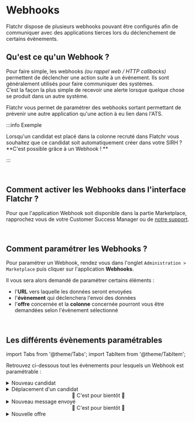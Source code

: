 # Webhooks

Flatchr dispose de plusieurs webhooks pouvant être configurés afin de communiquer avec des applications tierces lors du déclenchement de certains évènements.

## Qu'est ce qu'un Webhook ? 

Pour faire simple, les webhooks *(ou rappel web / HTTP callbacks)* permettent de déclencher une action suite à un événement. Ils sont généralement utilisés pour faire communiquer des systèmes.  
C’est la façon la plus simple de recevoir une alerte lorsque quelque chose se produit dans un autre système.  

Flatchr vous permet de paramétrer des webhooks sortant permettant de prévenir une autre application qu'une action à eu lien dans l'ATS.


:::info Exemple

Lorsqu'un candidat est placé dans la colonne recruté dans Flatchr vous souhaitez que ce candidat soit automatiquement créer dans votre SIRH ?  
**C'est possible grâce à un Webhook ! **

:::

<br/>

## Comment activer les Webhooks dans l'interface Flatchr ? 

Pour que l'application Webhook soit disponible dans la partie Marketplace, rapprochez vous de votre Customer Success Manager ou de [notre support](mailto:support@flatchr.io).

<br/>

## Comment paramétrer les Webhooks ? 

Pour paramétrer un Webhook, rendez vous dans l'onglet `Administration > Marketplace` puis cliquer sur l'application **Webhooks**.  


Il vous sera alors demandé de paramétrer certains éléments : 
- l'**URL** vers laquelle les données seront envoyées 
- l'**évènement** qui déclenchera l'envoi des données
- l'**offre** concernée et la **colonne** concernée pourront vous être demandées selon l'évènement sélectionné


<br/>

## Les différents évènements paramétrables

import Tabs from '@theme/Tabs';
import TabItem from '@theme/TabItem';

Retrouvez ci-dessous tout les évènements pour lesquels un Webhook est paramétrable : 

<Tabs>
<TabItem value="Candidats" label="Candidats" default>
<details>
<summary>Nouveau candidat</summary>

Un Webhook peut être créé pour envoyer une requête lorsqu'un nouveau candidat est créé.

  <br/>

|Name|Type|Description|
|---|---|---|
data|[data](/docs/Schemas/data_new_applicant)|Objet contenant les données|
event|string|Evènement ayant déclenché l'envoi (ici : 'new_applicant')|
company_id|integer|Identifiant en clair de l'entreprise|

<details>
<summary>Exemple</summary>

```json
{
  data: {
    applicant: {
      candidate_id: 1648,
      vacancy_id: '0LEZBvp5WWnMoVmg',
      comment: '<p>Très bon candidat</p>',
      column_id: 'a4JL2lpEQKpwBXKe',
      updated_at: 1642168532,
      created_at: 1642168532,
      id: 'G6KzqPnNZ0n31m0l',
      score: 0,
      status: 1,
      comments: null,
      urls: null,
      external_id: null,
      view: false,
      anonym: false,
      duplicate: null,
      reason_id: null,
      column: [Object]
    },
    candidate: {
      firstname: 'Paul',
      lastname: 'Dubobateau',
      email: 'dubobateau@mail.com',
      urls: [Object],
      phone: '+33654342334',
      updated_at: 2022-01-14T13:55:31.919Z,
      created_at: 2022-01-14T13:55:31.919Z,
      id: 1648,
      status: 1,
      external_id: null,
      summary: null,
      contact_information: null,
      comments: null,
      user_id: null,
      consent: true
    },
    vacancy: {
      id: 1575,
      company_id: 'Vw67MknKj2dJ1203',
      title: 'Chirurgien',
      description: '<p>Lancé en 2015 par deux entrepreneurs, Flatchr est l'une des pépites de la RH Tech !</p>\n' +
        '<p>Concrètement, nous révolutionnons le recrutement avec le logiciel SaaS le plus simple et le plus puissant du marché.</p>\n' +
        "<p>Avec le digital, recruter est devenu beaucoup plus compliqué qu'avant. Flatchr centralise et simplifie le process pour rendre le recrutement aussi simple que réserver un taxi.</p>\n",
      experience: 1,
      salary: '0',
      status: 1,
      contract_type_id: 1,
      activity_id: 35,
      external_id: null,
      created_by: 'lVq5r6pYLD9AmMvP',
      created_at: 2021-10-11T12:29:16.187Z,
      updated_at: 2022-01-13T14:49:27.828Z,
      mission: '<p>Gerer les differentes intervetions pour les patients</p>',
      profile: "<p>Identifier la demande du patient et rechercher les informations complémentaires dans le dossier médical<br>Définir les orientations stratégiques d'une structure<br>Recenser les symptômes, les dysfonctionnements, cerner l'environnement de vie du patient et procéder à l'examen clinique<br>Déterminer les besoins thérapeutiques et réaliser les soins médicaux<br>Réaliser la prescription médicale, expliquer les modalités de traitement au patient et le conseiller sur l'hygiène de vie<br>Repérer les situations à risques (maltraitance, addiction, ...) et orienter le patient vers d'autres professionnels ou informer les services concernés (sociaux, judiciaires, ...)<br>Compléter les documents médico-administratifs (feuille de soins, déclaration de grossesse)<br>Actualiser le dossier médical du patient<br>Représenter une structure lors d'évènements (salons professionnels, ...)<br>Actualiser la documentation professionnelle et réglementaire<br>Participer à des groupes de travail</p>",
      channel_id: 10,
      metier_id: 122,
      daxtra_index: true,
      mensuality: 'y',
      reference: 'chirurgien-2022',
      published: false,
      semantic: false,
      slug: '0lezbvp5wwnmovmg-chirurgien',
      slug_mail: 'dn4y5z',
      driver_license: false,
      education_level_id: 1,
      start_date: null,
      end_date: null,
      apply_url: null,
      updated_by: null,
      language: 'fr_FR',
      meta_tags: null,
      meta_description: null,
      meta_title: null,
      options: null,
      remote: false,
      kanban: true,
      note: '<p></p>',
      currency: 'EUR',
      partial: false,
      handicap: false,
      questions: [],
      address: [Object]
    },
    column: 643,
    cv: null,
    user: {},
    message: 'Un nouveau candidat a postulé sur votre offre <b>Chirurgien</b>',
    applicant_id: 1860,
    candidate_id: 1648,
    column_id: 'a4JL2lpEQKpwBXKe',
    vacancy_id: '0LEZBvp5WWnMoVmg',
    company: { id: 'Vw67MknKj2dJ1203', name: 'Flatchr' }
  },
  event: 'new_applicant',
  company_id: 59
}
```
</details>
</details>
  <details>
  <summary> Déplacement d'un candidat </summary>
  Un Webhook peut être créé pour envoyer une requête lorsqu'un candidat est déplacé sur une colonne définie. On peut donc paramétrer le Webhook pour qu'il transfère les informations d'un candidat recruté à un ATS. 

  <br/>

|Name|Type|Description|
|---|---|---|
data|[data](/docs/Schemas/data_drag_applicant)|Objet contenant les données|
event|string|Evènement ayant déclenché l'envoi (ici : 'drag_applicant')|
company_id|integer|Identifiant en clair de l'entreprise|


<details>
<summary> Exemple </summary>

```json
{
  data: {
    user: {
      email: 'tom_bourgeois@gmail.com',
      status: 1,
      id: 240,
      firstname: 'Alexandre',
      lastname: 'Léon',
      phone: null,
      company: 'MetaFM',
      language: 'fr_FR',
      last_login: 2022-01-13T15:12:14.899Z,
      created_at: 2019-03-21T09:24:02.325Z,
      updated_at: 2022-01-13T15:12:14.901Z,
      signature: '<p>Alexandre Léon</p>\n' +
        '<p>Chargé de développement</p>\n' +
        '<p>+33 (0)6 20 51 96 08 - alexandre.l@flatchr.io</p>\n' +
        '<p><a href="https://app.hubspot.com/meetings/alexandre-l1" target="_blank">Prendre un rendez-vous</a>&nbsp;</p>\n' +
        '<img src="https://flatchr-staging.s3.eu-west-1.amazonaws.com/trix-pictures/2020-09/604ee5eb-2465-4ea0-be13-39dd9ee4e413-Flatchr%20petit%20logo.png.png?content-disposition=attachment" alt="undefined" style="height: auto;width: auto"/>\n' +
        '<p></p>\n',
      use_email: false,
      timezone: 'Europe/Paris',
      gmail_last_sync_id: null,
      gmail_last_sync_date: null,
      picture: [Object]
    },
    applicant: {
      id: 1474,
      vacancy_id: 'a4JL2lpEbydwBXKe',
      candidate_id: 1260,
      score: 0,
      status: 1,
      created_at: 2022-01-13T15:21:22.164Z,
      updated_at: 2022-01-13T15:26:53.148Z,
      comment: null,
      column_id: 'Nk5aMxpQ4b9GZ2Oz',
      comments: null,
      urls: null,
      external_id: null,
      view: false,
      anonym: false,
      duplicate: null,
      reason_id: null,
      applies: [Array],
      column: [Object],
      vacancy: [Object]
    },
    candidate: {
      id: 1260,
      firstname: 'Hubert',
      lastname: 'Delajaque',
      email: 'delajaque@mail.com',
      status: 1,
      external_id: null,
      created_at: 2022-01-13T15:21:22.063Z,
      updated_at: 2022-01-13T15:21:22.116Z,
      summary: null,
      contact_information: null,
      comments: null,
      urls: {},
      user_id: null,
      phone: '+33 6 76 56 45 23',
      consent: true,
      cv: {},
      additionals: [Object]
    },
    column: {
      id: 695,
      title: 'Pré-qualification RH',
      company_id: 'G6KzqPnNLyp31m0l',
      position: 2,
      created_at: 2019-12-12T12:34:15.174Z,
      updated_at: 2021-11-05T09:12:15.563Z,
      visible: true,
      hired: false
    },
    vacancy: {
      id: 1243,
      company_id: 'G6KzqPnNLyp31m0l',
      title: 'Account Executive ',
      description: '<div>Quid? qui se etiam nunc subsidiis patrimonii aut amicorum liberalitate sustentant, hos perire patiemur? An, si qui frui publico non potuit per hostem, hic tegitur ipsa lege censoria; quem is frui non sinit, qui est, etiamsi non appellatur, hostis, huic ferri auxilium non oportet? Retinete igitur in provincia diutius eum, qui de sociis cum hostibus, de civibus cum sociis faciat pactiones, qui hoc etiam se pluris esse quam collegam putet, quod ille vos tristia voltuque deceperit, ipse numquam se minus quam erat, nequam esse simularit. Piso autem alio quodam modo gloriatur se brevi tempore perfecisse, ne Gabinius unus omnium nequissimus existimaretur.</div>',
      experience: 2,
      salary: '0',
      status: 1,
      contract_type_id: 5,
      activity_id: 13,
      external_id: null,
      created_by: 'LrENkKd8lZd3xYGM',
      created_at: 2020-12-01T14:14:28.005Z,
      updated_at: 2021-12-28T16:39:01.848Z,
      mission: '<div>Prospecte une clientèle de professionnels, propose des solutions techniques selon les besoins, impératifs du client et négocie les conditions commerciales de la vente.<br>Peut coordonner une équipe commerciale et animer un réseau de commerciaux.</div>',
      profile: "<div>Définir le plan d'action commercial et établir le plan de tournée (ciblage, interlocuteurs, préparation de dossiers techniques)<br>Concevoir une étude de faisabilité technique<br>Établir un devis<br>Négocier un contrat<br>Établir un contrat de vente<br>Vérifier les conditions de réalisation d'une commande<br>Suivre la réalisation d'une prestation technique<br>Analyser les résultats des ventes<br>Déterminer des mesures correctives</div>",
      channel_id: 2,
      metier_id: 54,
      daxtra_index: true,
      mensuality: 'y',
      reference: 'Account Executive',
      published: false,
      semantic: false,
      slug: 'a4jl2lpebydwbxke-commercial-btob-h-f',
      slug_mail: 'dj3q2z',
      driver_license: true,
      education_level_id: 5,
      start_date: null,
      end_date: null,
      apply_url: null,
      updated_by: null,
      language: 'fr_FR',
      meta_tags: null,
      meta_description: null,
      meta_title: null,
      options: [Object],
      remote: true,
      kanban: true,
      note: '',
      currency: 'EUR',
      partial: false,
      handicap: false
    },
    user_id: '0D3NVZdqe7dMyb6z',
    applicant_id: 1474,
    candidate_id: 1260,
    column_id: 'Nk5aMxpQ4b9GZ2Oz',
    vacancy_id: 'a4JL2lpEbydwBXKe',
    company: { id: 'G6KzqPnNLyp31m0l', name: "L'entreprise " }
  },
  event: 'drag_applicant',
  company_id: 60
}
```
</details>

  </details>
</TabItem>
<TabItem value="Actions" label="Actions" >
  <center> 🐙 C'est pour bientôt 🐙 </center>
</TabItem>
<TabItem value="Messages" label="Messages" >
<details>
<summary> Nouveau message envoyé </summary>
Un Webhook peut être créé pour envoyer une requête lorsque quelqu'un envoi un message.

  <br/>

|Name|Type|Description|
|---|---|---|
data|[data](/docs/Schemas/data_new_message)|Objet contenant les données|
event|string|Evènement ayant déclenché l'envoi (ici : 'new_message')|
company_id|integer|Identifiant en clair de l'entreprise|

<details>
<summary>Exemple</summary>


```json
{
  data: {
    company_id: 'Vw67MknKj2dJ1203',
    user: {
      email: 'anthony@flatchr.io',
      status: 1,
      id: 147,
      firstname: 'Ludivine',
      lastname: 'Lacroix',
      phone: '+33 6 96 87 53 96',
      company: 'Louis SAS',
      language: 'fr_FR',
      last_login: 2022-01-13T15:41:11.165Z,
      created_at: 2016-10-17T22:26:50.076Z,
      updated_at: 2022-01-13T15:41:11.166Z,
      signature: '<p></p>\n' +
        '<img src="https://flatchr-staging.s3.eu-west-1.amazonaws.com/trix-pictures/2021-05/662ba2db-6ce2-415e-871d-a6dde247a1bc-Capture%20d%E2%80%99e%CC%81cran%202021-05-09%20a%CC%80%2010.38.29.png.png?content-disposition=attachment" alt="undefined" style="height: auto;width: auto"/>\n' +
        '<p></p>\n',
      use_email: false,
      timezone: 'Europe/Paris',
      gmail_last_sync_id: null,
      gmail_last_sync_date: null,
      picture: [Object]
    },
    applicant: {
      id: 1687,
      vacancy_id: '0LEZBvp5WWnMoVmg',
      candidate_id: 1490,
      score: 0,
      status: 1,
      created_at: 2021-12-10T22:25:12.639Z,
      updated_at: 2022-01-13T15:53:18.124Z,
      comment: null,
      column_id: '2zNDRr9BA8nYqQyE',
      comments: null,
      urls: null,
      external_id: null,
      view: true,
      anonym: false,
      duplicate: null,
      reason_id: null,
      vacancy: [Object]
    },
    candidate: {
      id: 1490,
      firstname: 'Hildegaard',
      lastname: 'Riva',
      email: 'hildegaard.riva@yopmail.com',
      status: 1,
      external_id: null,
      created_at: 2021-12-10T22:25:12.596Z,
      updated_at: 2021-12-10T22:27:54.998Z,
      summary: null,
      contact_information: null,
      comments: null,
      urls: [Object],
      user_id: null,
      phone: 'Kuwait City',
      consent: true,
      additionals: [Object]
    },
    vacancy: {
      id: 1575,
      company_id: 'Vw67MknKj2dJ1203',
      title: 'Chirurgien',
      description: '<p>Lancé en 2015 par deux entrepreneurs, Flatchr est l'une des pépites de la RH Tech !</p>\n' +
        '<p>Concrètement, nous révolutionnons le recrutement avec le logiciel SaaS le plus simple et le plus puissant du marché.</p>\n' +
        "<p>Avec le digital, recruter est devenu beaucoup plus compliqué qu'avant. Flatchr centralise et simplifie le process pour rendre le recrutement aussi simple que réserver un taxi.</p>\n",
      experience: 1,
      salary: '0',
      status: 1,
      contract_type_id: 1,
      activity_id: 35,
      external_id: null,
      created_by: 'lVq5r6pYLD9AmMvP',
      created_at: 2021-10-11T12:29:16.187Z,
      updated_at: 2022-01-13T14:49:27.828Z,
      mission: '<p>Refaire des boobs et des nez.</p>',
      profile: "<p>Identifier la demande du patient et rechercher les informations complémentaires dans le dossier médical<br>Définir les orientations stratégiques d'une structure<br>Recenser les symptômes, les dysfonctionnements, cerner l'environnement de vie du patient et procéder à l'examen clinique<br>Déterminer les besoins thérapeutiques et réaliser les soins médicaux<br>Réaliser la prescription médicale, expliquer les modalités de traitement au patient et le conseiller sur l'hygiène de vie<br>Repérer les situations à risques (maltraitance, addiction, ...) et orienter le patient vers d'autres professionnels ou informer les services concernés (sociaux, judiciaires, ...)<br>Compléter les documents médico-administratifs (feuille de soins, déclaration de grossesse)<br>Actualiser le dossier médical du patient<br>Représenter une structure lors d'évènements (salons professionnels, ...)<br>Actualiser la documentation professionnelle et réglementaire<br>Participer à des groupes de travail</p>",
      channel_id: 10,
      metier_id: 122,
      daxtra_index: true,
      mensuality: 'y',
      reference: 'chirurgien-2022',
      published: false,
      semantic: false,
      slug: '0lezbvp5wwnmovmg-chirurgien',
      slug_mail: 'dn4y5z',
      driver_license: false,
      education_level_id: 1,
      start_date: null,
      end_date: null,
      apply_url: null,
      updated_by: null,
      language: 'fr_FR',
      meta_tags: null,
      meta_description: null,
      meta_title: null,
      options: null,
      remote: false,
      kanban: true,
      note: '<p></p>',
      currency: 'EUR',
      partial: false,
      handicap: false
    },
    text: '<p>Candidat sérieux et motivé</p><img src="https://flatchr-staging.s3.eu-west-1.amazonaws.com/trix-pictures/2021-05/662ba2db-6ce2-415e-871d-a6dde247a1bc-Capture%20d%E2%80%99e%CC%81cran%202021-05-09%20a%CC%80%2010.38.29.png.png?content-disposition=attachment" alt="undefined"><p></p>',
    user_id: 'lVq5r6pYLD9AmMvP',
    applicant_id: 1687,
    candidate_id: 1490,
    vacancy_id: '0LEZBvp5WWnMoVmg',
    company: { id: 'Vw67MknKj2dJ1203', name: 'Flatchr' }
  },
  event: 'new_message',
  company_id: 59
}
```

</details>

</details>
</TabItem>
<TabItem value="Membres" label="Membres" >
<center> 🐙 C'est pour bientôt 🐙 </center>
</TabItem>
<TabItem value="Offres" label="Offres" >
  <details>
    <summary> Nouvelle offre </summary>
Un Webhook peut être créé pour envoyer une requête lorsqu'une nouvelle offre est créee

  <br/>

|Name|Type|Description|
|---|---|---|
data|[data](/docs/Schemas/data_new_vacancy)|Objet contenant les données|
event|string|Evènement ayant déclenché l'envoi (ici : 'new_vacancy')|
company_id|integer|Identifiant en clair de l'entreprise|

      
<details>
<summary>Exemple</summary>

```json
{
  data: {
    user: {
      email: 'anthony@flatchr.io',
      status: 1,
      id: 147,
      firstname: 'Ludivine',
      lastname: 'Lacroix',
      phone: '+33 6 96 87 53 96',
      company: 'Louis SAS',
      language: 'fr_FR',
      last_login: 2022-01-13T15:41:11.165Z,
      created_at: 2016-10-17T22:26:50.076Z,
      updated_at: 2022-01-13T15:41:11.166Z,
      signature: '<p></p>\n' +
        '<img src="https://flatchr-staging.s3.eu-west-1.amazonaws.com/trix-pictures/2021-05/662ba2db-6ce2-415e-871d-a6dde247a1bc-Capture%20d%E2%80%99e%CC%81cran%202021-05-09%20a%CC%80%2010.38.29.png.png?content-disposition=attachment" alt="undefined" style="height: auto;width: auto"/>\n' +
        '<p></p>\n',
      use_email: false,
      timezone: 'Europe/Paris',
      gmail_last_sync_id: null,
      gmail_last_sync_date: null,
      picture: [Object]
    },
    vacancy: {
      id: 1578,
      company_id: 'Vw67MknKj2dJ1203',
      title: 'Testeur de jeux video',
      description: '<p>Notre boîte est super.</p>',
      experience: 6,
      salary: '0',
      status: 1,
      contract_type_id: 1,
      activity_id: 35,
      external_id: null,
      created_by: 'lVq5r6pYLD9AmMvP',
      created_at: 2022-01-13T15:58:38.120Z,
      updated_at: 2022-01-13T15:58:38.150Z,
      mission: '<p>Designer, coder, analyser et tester les systèmes pour les applications iOS<br>Introduire et présenter les usages et les fonctionnalités<br>S'occuper des mises à jour des softwares, des patches et des bugs<br>Développer des applications pour des projet avec deadlines tout en respectant les exigences commerciales<br>Communiquer avec une équipe de développeurs, designers, directeur de projets et autres membres du personnel pour mettre en place de nouvelles fonctionnalités<br>Bien organiser les projets, les brouillons, les dossiers, les codes afin de permettre aux autres membres de l'équipe de faire des changements/suggestions/corrections<br>Rester à jours sur les nouveaux langages de programmations, mise à jour OS, et autres informations qui pourraient affecter le développement.</p>',
      profile: '<p>Expérience dans la publication d'application Iphone/Ipad<br>Expérience en Objective-C, bibliothèque externe, et gestion d'APIs <br>Très bonne connaissance des différents frameworks iOS (données, graphiques…) et des outils de programmation (Xcoe, Git, …)<br>Excellente capacité à comprendre et développer des algorithmes<br>Excellent communication écrite et verbale en [X] langue<br>[X] diplôme d'ingénieur ou d'un domaine similaire</p>',
      channel_id: 5,
      metier_id: 135,
      daxtra_index: true,
      mensuality: 'y',
      reference: 'test-video-202201',
      published: false,
      semantic: false,
      slug: 'vadyjo9m0lnkr0ry-testeur-de-jeux-video',
      slug_mail: 'v01o0z',
      driver_license: false,
      education_level_id: 1,
      start_date: null,
      end_date: null,
      apply_url: null,
      updated_by: null,
      language: 'fr_FR',
      meta_tags: null,
      meta_description: null,
      meta_title: null,
      options: [Object],
      remote: false,
      kanban: true,
      note: '<p>Ceci est ma note interne</p>',
      currency: 'EUR',
      partial: false,
      handicap: false,
      questions: [],
      address: [Object],
      tags: []
    },
    message: '<b>Ludivine Lacroix</b> a ajouté une nouvelle offre <b>Testeur de jeux video</b>',
    user_id: 'lVq5r6pYLD9AmMvP',
    vacancy_id: 'vADYjo9m0LnkR0ry',
    company: { id: 'Vw67MknKj2dJ1203', name: 'Flatchr' }
  },
  event: 'new_vacancy',
  company_id: 59
}
```
</details>
  </details>
</TabItem>
</Tabs>

